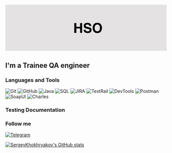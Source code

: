 [![Header](https://github.com/SergeyKhokhryakov/SergeyKhokhryakov/blob/main/assets/header.jpeg)]()

## I'm a Trainee QA engineer

### Languages and Tools
![Git](https://img.shields.io/badge/-git-black?style=for-the-badge&logo=git&logoColor=FF4500)
![GitHub](https://img.shields.io/badge/-github-black?style=for-the-badge&logo=github&logoColor=ADD8E6)
![Java](https://img.shields.io/badge/-java-black?style=for-the-badge&logo=java&logoColor=white)
![SQL](https://img.shields.io/badge/-sql-black?style=for-the-badge&logo=mysql&logoColor=white)
![JIRA](https://img.shields.io/badge/-jira-black?style=for-the-badge&logo=jira&logoColor=00648B)
![TestRail](https://img.shields.io/badge/-testrail-black?style=for-the-badge&logo=testrail&logoColor=00648B)
![DevTools](https://img.shields.io/badge/-devtools-black?style=for-the-badge&logo=devtools&logoColor=00648B)
![Postman](https://img.shields.io/badge/-postman-black?style=for-the-badge&logo=postman&logoColor=FF6C37)
![SoapUI](https://img.shields.io/badge/-soapui-black?style=for-the-badge&logo=soapui&logoColor=FF6C37)
![Charles](https://img.shields.io/badge/-charles-black?style=for-the-badge&logo=charles&logoColor=FF6C37)
<!---
![Swagger](https://img.shields.io/badge/-swagger-black?style=for-the-badge&logo=swagger&logoColor=Lime)

<img src="https://img.shields.io/badge/Selenium-E0FFFF?style=for-the-badge&logo=Selenium&logoColor=43B02A"/>
<img src="https://img.shields.io/badge/IntelliJ IDEA-FFFF00?style=for-the-badge&logo=IntelliJ IDEA&logoColor=black"/>
-->

### Testing Documentation
<!---
Доработать
![Checklists](Checklists)
![Test-Suites and Test-Cases](Test-Suites and Test-Cases)
![Bug-Reports](Bug-Reports)
![SQL Queries](SQL Queries)
![Postman Collections](Postman Collections)
-->

### Follow me
[![Telegram](https://img.shields.io/badge/-telegram-black?style=for-the-badge&logo=telegram&logoColor=blue)](https://t.me/hso372)

[![SergeyKhokhryakov's GitHub stats](https://github-readme-stats.vercel.app/api?username=SergeyKhokhryakov&show_icons=true&theme=cobalt&hide=issues,contribs)](https://github.com/anuraghazra/github-readme-stats)
<!---
Доработать
[![Readme Card](https://github-readme-stats.vercel.app/api/pin/?username=SergeyKhokhryakov&repo=github-readme-stats&theme=blueberry)](https://github.com/anuraghazra/github-readme-stats)
-->
